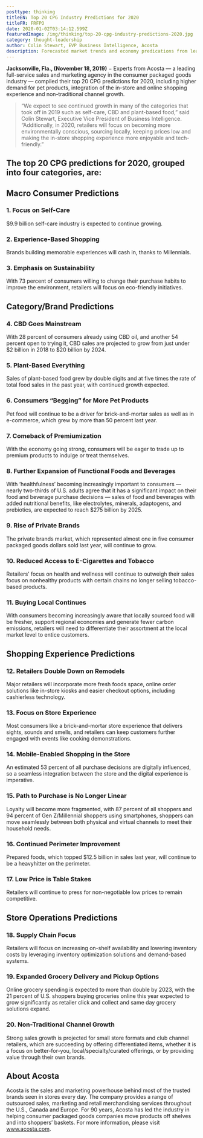 ```yaml
---
posttype: thinking
titleEN: Top 20 CPG Industry Predictions for 2020
titleFR: FRFPO
date: 2020-01-02T03:14:12.599Z
featuredImage: /img/thinking/top-20-cpg-industry-predictions-2020.jpg
category: thought-leadership
author: Colin Stewart, EVP Business Intelligence, Acosta
description: Forecasted market trends and economy predications from leading sales and marketing agency include integration of in-store and online shopping experience and CBD going mainstream.
---
```


**Jacksonville, Fla., (November 18, 2019)** − Experts from Acosta — a leading full-service sales and marketing agency in the consumer packaged goods industry — compiled their top 20 CPG predictions for 2020, including higher demand for pet products, integration of the in-store and online shopping experience and non-traditional channel growth.

> “We expect to see continued growth in many of the categories that took off in 2019 such as self-care, CBD and plant-based food,” said Colin Stewart, Executive Vice President of Business Intelligence. “Additionally, in 2020, retailers will focus on becoming more environmentally conscious, sourcing locally, keeping prices low and making the in-store shopping experience more enjoyable and tech-friendly.”

## The top 20 CPG predictions for 2020, grouped into four categories, are:

## Macro Consumer Predictions

### 1. Focus on Self-Care
$9.9 billion self-care industry is expected to continue growing.

### 2. Experience-Based Shopping
Brands building memorable experiences will cash in, thanks to Millennials.

### 3. Emphasis on Sustainability
With 73 percent of consumers willing to change their purchase habits to improve the environment, retailers will focus on eco-friendly initiatives.

## Category/Brand Predictions

### 4. CBD Goes Mainstream
With 28 percent of consumers already using CBD oil, and another 54 percent open to trying it, CBD sales are projected to grow from just under $2 billion in 2018 to $20 billion by 2024.

### 5. Plant-Based Everything
Sales of plant-based food grew by double digits and at five times the rate of total food sales in the past year, with continued growth expected.

### 6. Consumers “Begging” for More Pet Products
Pet food will continue to be a driver for brick-and-mortar sales as well as in e-commerce, which grew by more than 50 percent last year.

### 7. Comeback of Premiumization
With the economy going strong, consumers will be eager to trade up to premium products to indulge or treat themselves.

### 8. Further Expansion of Functional Foods and Beverages
With ‘healthfulness’ becoming increasingly important to consumers — nearly two-thirds of U.S. adults agree that it has a significant impact on their food and beverage purchase decisions — sales of food and beverages with added nutritional benefits, like electrolytes, minerals, adaptogens, and prebiotics, are expected to reach $275 billion by 2025.

### 9. Rise of Private Brands
The private brands market, which represented almost one in five consumer packaged goods dollars sold last year, will continue to grow.

### 10. Reduced Access to E-Cigarettes and Tobacco
Retailers’ focus on health and wellness will continue to outweigh their sales focus on nonhealthy products with certain chains no longer selling tobacco-based products.

### 11. Buying Local Continues
With consumers becoming increasingly aware that locally sourced food will be fresher, support regional economies and generate fewer carbon emissions, retailers will need to differentiate their assortment at the local market level to entice customers.

## Shopping Experience Predictions

### 12. Retailers Double Down on Remodels
Major retailers will incorporate more fresh foods space, online order solutions like in-store kiosks and easier checkout options, including cashierless technology.

### 13. Focus on Store Experience
Most consumers like a brick-and-mortar store experience that delivers sights, sounds and smells, and retailers can keep customers further engaged with events like cooking demonstrations.

### 14. Mobile-Enabled Shopping in the Store
An estimated 53 percent of all purchase decisions are digitally influenced, so a seamless integration between the store and the digital experience is imperative.

### 15. Path to Purchase is No Longer Linear
Loyalty will become more fragmented, with 87 percent of all shoppers and 94 percent of Gen Z/Millennial shoppers using smartphones, shoppers can move seamlessly between both physical and virtual channels to meet their household needs.

### 16. Continued Perimeter Improvement
Prepared foods, which topped $12.5 billion in sales last year, will continue to be a heavyhitter on the perimeter.

### 17. Low Price is Table Stakes
Retailers will continue to press for non-negotiable low prices to remain competitive.

## Store Operations Predictions

### 18. Supply Chain Focus
Retailers will focus on increasing on-shelf availability and lowering inventory costs by leveraging inventory optimization solutions and demand-based systems.

### 19. Expanded Grocery Delivery and Pickup Options
Online grocery spending is expected to more than double by 2023, with the 21 percent of U.S. shoppers buying groceries online this year expected to grow significantly as retailer click and collect and same day grocery solutions expand.

### 20. Non-Traditional Channel Growth
Strong sales growth is projected for small store formats and club channel retailers, which are succeeding by offering differentiated items, whether it is a focus on better-for-you, local/specialty/curated offerings, or by providing value through their own brands.

## About Acosta

Acosta is the sales and marketing powerhouse behind most of the trusted brands seen in stores every day. The company provides a range of outsourced sales, marketing and retail merchandising services throughout the U.S., Canada and Europe. For 90 years, Acosta has led the industry in helping consumer packaged goods companies move products off shelves and into shoppers’ baskets. For more information, please visit www.acosta.com.
